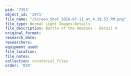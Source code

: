 ```yaml
---
pid: '7353'
object_id: '2971'
file_name: "/Screen_Shot_2016-07-11_at_4.39.53_PM.png"
file_type: Normal Light Images›Details
file_description: Battle of the Amazons - Detail 4
original_format:
research_date:
researchers:
equipment_used:
file_location:
file_notes:
collection: curatorial_files
order: '034'
---
```

